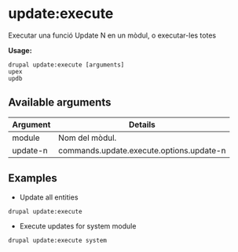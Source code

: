 # update:execute
Executar una funció Update N en un mòdul, o executar-les totes

**Usage:**
```
drupal update:execute [arguments]
upex
updb
```

## Available arguments
Argument | Details
---------|-------------
module | Nom del mòdul.
update-n | commands.update.execute.options.update-n

## Examples
* Update all entities
```
drupal update:execute
```
* Execute updates for system module
```
drupal update:execute system
```
